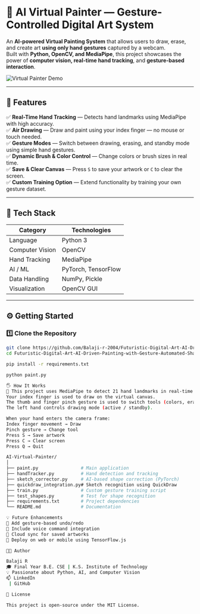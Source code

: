 # 🎨 AI Virtual Painter — Gesture-Controlled Digital Art System

An **AI-powered Virtual Painting System** that allows users to draw, erase, and create art **using only hand gestures** captured by a webcam.  
Built with **Python, OpenCV, and MediaPipe**, this project showcases the power of **computer vision, real-time hand tracking**, and **gesture-based interaction**.

![Virtual Painter Demo](paint.gif)

---

## 🚀 Features

✅ **Real-Time Hand Tracking** — Detects hand landmarks using MediaPipe with high accuracy.  
✅ **Air Drawing** — Draw and paint using your index finger — no mouse or touch needed.  
✅ **Gesture Modes** — Switch between drawing, erasing, and standby mode using simple hand gestures.  
✅ **Dynamic Brush & Color Control** — Change colors or brush sizes in real time.  
✅ **Save & Clear Canvas** — Press `S` to save your artwork or `C` to clear the screen.  
✅ **Custom Training Option** — Extend functionality by training your own gesture dataset.

---

## 🧠 Tech Stack

| Category | Technologies |
|-----------|--------------|
| Language | Python 3 |
| Computer Vision | OpenCV |
| Hand Tracking | MediaPipe |
| AI / ML | PyTorch, TensorFlow |
| Data Handling | NumPy, Pickle |
| Visualization | OpenCV GUI |

---

## ⚙️ Getting Started

### 1️⃣ Clone the Repository
```bash
git clone https://github.com/Balaji-r-2004/Futuristic-Digital-Art-AI-Driven-Painting-with-Gesture-Automated-Shape-Precision.git
cd Futuristic-Digital-Art-AI-Driven-Painting-with-Gesture-Automated-Shape-Precision

pip install -r requirements.txt

python paint.py

🖐️ How It Works
🧩 This project uses MediaPipe to detect 21 hand landmarks in real-time.
Your index finger is used to draw on the virtual canvas.
The thumb and finger pinch gesture is used to switch tools (colors, eraser).
The left hand controls drawing mode (active / standby).

When your hand enters the camera frame:
Index finger movement → Draw
Pinch gesture → Change tool
Press S → Save artwork
Press C → Clear screen
Press Q → Quit

AI-Virtual-Painter/
│
├── paint.py                # Main application
├── handTracker.py          # Hand detection and tracking
├── sketch_corrector.py     # AI-based shape correction (PyTorch)
├── quickdraw_integration.py# Sketch recognition using QuickDraw
├── train.py                # Custom gesture training script
├── test_shapes.py          # Test for shape recognition
├── requirements.txt        # Project dependencies
└── README.md               # Documentation

💡 Future Enhancements
🧠 Add gesture-based undo/redo
🌈 Include voice command integration
💾 Cloud sync for saved artworks
📱 Deploy on web or mobile using TensorFlow.js

👨‍💻 Author

Balaji R
🎓 Final Year B.E. CSE | K.S. Institute of Technology
💡 Passionate about Python, AI, and Computer Vision
📫 LinkedIn
 | GitHub

📜 License

This project is open-source under the MIT License.

